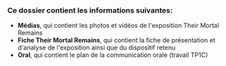 ### Ce dossier contient les informations suivantes:
- **Médias**, qui contient les photos et vidéos de l'exposition Their Mortal Remains
- **Fiche Their Mortal Remains**, qui contient la fiche de présentation et d'analyse de l'exposition ainsi que du dispositif retenu
- **Oral**, qui contient le plan de la communication orale (travail TP1C)
